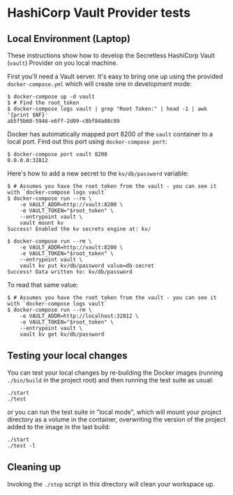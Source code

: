 # HashiCorp Vault Provider tests

## Local Environment (Laptop)

These instructions show how to develop the Secretless HashiCorp Vault (`vault`) Provider on you local machine.

First you'll need a Vault server. It's easy to bring one up using the provided `docker-compose.yml` which will create one in development mode:

```sh-session
$ docker-compose up -d vault
$ # Find the root_token
$ docker-compose logs vault | grep "Root Token:" | head -1 | awk '{print $NF}'
ab5f5b60-5946-e6ff-2d09-c8bf84a08c89
```

Docker has automatically mapped port 8200 of the `vault` container to a local port. Find out this port using `docker-compose port`:

```sh-session
$ docker-compose port vault 8200
0.0.0.0:32812
```

Here's how to add a new secret to the `kv/db/password` variable:

```sh-session
$ # Assumes you have the root token from the vault - you can see it with `docker-compose logs vault`
$ docker-compose run --rm \
    -e VAULT_ADDR=http://vault:8200 \
    -e VAULT_TOKEN="$root_token" \
    --entrypoint vault \
    vault mount kv
Success! Enabled the kv secrets engine at: kv/

$ docker-compose run --rm \
    -e VAULT_ADDR=http://vault:8200 \
    -e VAULT_TOKEN="$root_token" \
    --entrypoint vault \
    vault kv put kv/db/password value=db-secret
Success! Data written to: kv/db/password
```

To read that same value:

```sh-session
$ # Assumes you have the root token from the vault - you can see it with `docker-compose logs vault`
$ docker-compose run --rm \
    -e VAULT_ADDR=http://localhost:32812 \
    -e VAULT_TOKEN="$root_token" \
    --entrypoint vault \
    vault kv get kv/db/password
```

## Testing your local changes

You can test your local changes by re-building the Docker images (running
`./bin/build` in the project root) and then running the test suite as usual:
```
./start
./test
```
or you can run the test suite in "local mode", which will mount your project
directory as a volume in the container, overwriting the version of the project
added to the image in the last build:
```
./start
./test -l
```

## Cleaning up

Invoking the `./stop` script in this directory will clean your workspace up.

